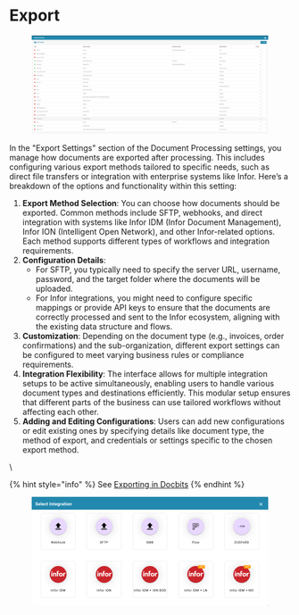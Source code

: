 # Export

<figure><img src="../../../.gitbook/assets/Bildschirmfoto 2024-05-08 um 11.51.28.png" alt=""><figcaption></figcaption></figure>

In the "Export Settings" section of the Document Processing settings, you manage how documents are exported after processing. This includes configuring various export methods tailored to specific needs, such as direct file transfers or integration with enterprise systems like Infor. Here’s a breakdown of the options and functionality within this setting:

1. **Export Method Selection**: You can choose how documents should be exported. Common methods include SFTP, webhooks, and direct integration with systems like Infor IDM (Infor Document Management), Infor ION (Intelligent Open Network), and other Infor-related options. Each method supports different types of workflows and integration requirements.
2. **Configuration Details**:
   * For SFTP, you typically need to specify the server URL, username, password, and the target folder where the documents will be uploaded.
   * For Infor integrations, you might need to configure specific mappings or provide API keys to ensure that the documents are correctly processed and sent to the Infor ecosystem, aligning with the existing data structure and flows.
3. **Customization**: Depending on the document type (e.g., invoices, order confirmations) and the sub-organization, different export settings can be configured to meet varying business rules or compliance requirements.
4. **Integration Flexibility**: The interface allows for multiple integration setups to be active simultaneously, enabling users to handle various document types and destinations efficiently. This modular setup ensures that different parts of the business can use tailored workflows without affecting each other.
5. **Adding and Editing Configurations**: Users can add new configurations or edit existing ones by specifying details like document type, the method of export, and credentials or settings specific to the chosen export method.

\


{% hint style="info" %}
See [Exporting in Docbits](../../setup/exporting-in-docbits/)
{% endhint %}

<figure><img src="../../../.gitbook/assets/Bildschirmfoto 2024-05-08 um 11.52.00.png" alt=""><figcaption></figcaption></figure>


